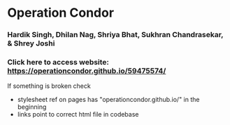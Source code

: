 # Operation Condor
### Hardik Singh, Dhilan Nag, Shriya Bhat, Sukhran Chandrasekar, & Shrey Joshi

### Click here to access website: https://operationcondor.github.io/59475574/

If something is broken check
- stylesheet ref on pages has "operationcondor.github.io/" in the beginning
- links point to correct html file in codebase
